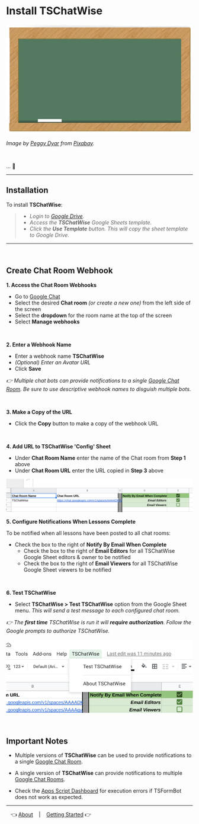 # Install TSChatWise 

![](../chalkboard.jpg)

*Image by [Peggy Dyar](https://pixabay.com/users/4Me2Design-3106045/?utm_source=link-attribution&amp;utm_medium=referral&amp;utm_campaign=image&amp;utm_content=2629436) from [Pixabay](https://pixabay.com/?utm_source=link-attribution&amp;utm_medium=referral&amp;utm_campaign=image&amp;utm_content=2629436).*

<br>

... 🚧

---

## Installation

To install **TSChatWise**:

> * *Login to [Google Drive](https://drive.google.com/).*
> * *Access the __TSChatWise__ Google Sheets template.*
> * *Click the __Use Template__ button. This will copy the sheet template to Google Drive.*

---

<br>


## Create Chat Room Webhook

**1. Access the Chat Room Webhooks**

* Go to [Google Chat](https://chat.google.com)
* Select the desired **Chat room** *(or create a new one)* from the left side of the screen
* Select the **dropdown** for the room name at the top of the screen
* Select **Manage webhooks**

<br>

**2. Enter a Webhook Name**

* Enter a webhook name **TSChatWise**
* *(Optional) Enter an Avatar URL*
* Click **Save**

*:point_right: Multiple chat bots can provide notifications to a single [Google Chat Room](https://gsuite.google.com/products/chat/).  Be sure to use descriptive webhook names to disguish multiple bots.*

<br>

**3. Make a Copy of the URL**

* Click the **Copy** button to make a copy of the webhook URL

<br>
 
**4. Add URL to TSChatWise 'Config' Sheet**

* Under **Chat Room Name** enter the name of the Chat room from **Step 1** above
* Under **Chat Room URL** enter the URL copied in **Step 3** above

![](img/TSChatWiseInstall1.png)

**5. Configure Notifications When Lessons Complete**

To be notified when all lessons have been posted to all chat rooms:

* Check the box to the right of **Notify By Email When Complete**
  * Check the box to the right of **Email Editors** for all TSChatWise Google Sheet editors & owner to be notified
  * Check the box to the right of **Email Viewers** for all TSChatWise Google Sheet viewers to be notified

<br>

**6. Test TSChatWise**

*  Select **TSChatWise > Test TSChatWise** option from the Google Sheet menu.  *This will send a test message to each configured chat room.*

*:point_right: The __first time__ TSChatWise is run it will __require authorization__.  Follow the Google prompts to authorize TSChatWise.*


![](img/TSChatWiseInstall2.png)

<br>

## Important Notes

* Multiple versions of **TSChatWise** can be used to provide notifications to a single [Google Chat Room](https://gsuite.google.com/products/chat/).

* A single version of **TSChatWise** can provide notifications to multiple [Google Chat Rooms](https://gsuite.google.com/products/chat/).

* Check the [Apps Script Dashboard](https://script.google.com) for execution errors if TSFormBot does not work as expected.

---

&nbsp;&nbsp; 👈 [About](About.md) &nbsp;&nbsp; |  &nbsp;&nbsp; [Getting Started](GettingStarted.md) 👉 &nbsp;&nbsp;
